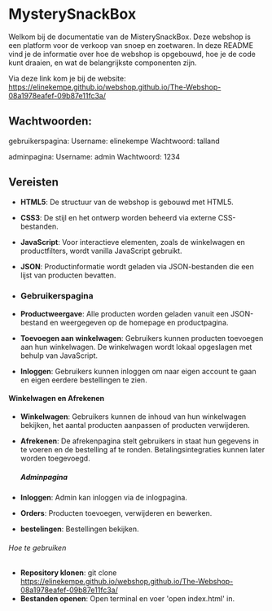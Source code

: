 # MysterySnackBox

Welkom bij de documentatie van de MisterySnackBox. Deze webshop is een platform voor de verkoop van snoep en zoetwaren. In deze README vind je de informatie over hoe de webshop is opgebouwd, hoe je de code kunt draaien, en wat de belangrijkste componenten zijn.

Via deze link kom je bij de website: https://elinekempe.github.io/webshop.github.io/The-Webshop-08a1978eafef-09b87e11fc3a/

## Wachtwoorden:
gebruikerspagina:
Username: elinekempe
Wachtwoord: talland

adminpagina:
Username: admin
Wachtwoord: 1234

## Vereisten

- **HTML5**: De structuur van de webshop is gebouwd met HTML5.
- **CSS3**: De stijl en het ontwerp worden beheerd via externe CSS-bestanden.
- **JavaScript**: Voor interactieve elementen, zoals de winkelwagen en productfilters, wordt vanilla JavaScript gebruikt.
- **JSON**: Productinformatie wordt geladen via JSON-bestanden die een lijst van producten bevatten.

- ### Gebruikerspagina

- **Productweergave**: Alle producten worden geladen vanuit een JSON-bestand en weergegeven op de homepage en productpagina.
- **Toevoegen aan winkelwagen**: Gebruikers kunnen producten toevoegen aan hun winkelwagen. De winkelwagen wordt lokaal opgeslagen met behulp van JavaScript.
- **Inloggen**: Gebruikers kunnen inloggen om naar eigen account te gaan en eigen eerdere bestellingen te zien.

#### Winkelwagen en Afrekenen

- **Winkelwagen**: Gebruikers kunnen de inhoud van hun winkelwagen bekijken, het aantal producten aanpassen of producten verwijderen.
- **Afrekenen**: De afrekenpagina stelt gebruikers in staat hun gegevens in te voeren en de bestelling af te ronden. Betalingsintegraties kunnen later worden toegevoegd.

  ##### Adminpagina

- **Inloggen**: Admin kan inloggen via de inlogpagina.
- **Orders**: Producten toevoegen, verwijderen en bewerken.
- **bestelingen**: Bestellingen bekijken.

###### Hoe te gebruiken

- **Repository klonen**: git clone https://elinekempe.github.io/webshop.github.io/The-Webshop-08a1978eafef-09b87e11fc3a/
- **Bestanden openen**: Open terminal en voer 'open index.html' in.

  
